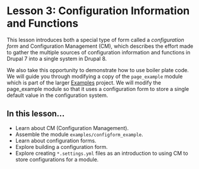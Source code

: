 # Lesson 3: Configuration Information and Functions

This lesson introduces both a special type of form called a _configuration form_ and Configuration Management (CM), which describes the effort made to gather the multiple sources of configuration information and functions in Drupal 7 into a single system in Drupal 8.

We also take this opportunity to demonstrate how to use boiler plate code. We will guide you through modifying a copy of the `page_example` module which is part of the larger [Examples](http://drupal.org/project/examples) project. We will modify the page_example module so that it uses a configuration form to store a single default value in the configuration system.

## In this lesson...

*   Learn about CM (Configuration Management).
*   Assemble the module `examples/configform_example`.
*   Learn about configuration forms.
*   Explore building a configuration form.
*   Explore creating `*.settings.yml` files as an introduction to using CM to store configurations for a module.
